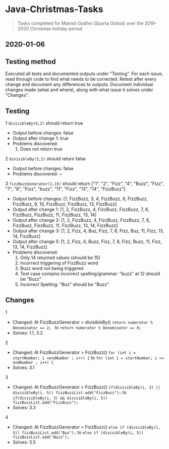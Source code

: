 # Java-Christmas-Tasks
> Tasks completed for Manish Gadhvi (Sparta Global) over the 2019-2020 Christmas holiday period

## 2020-01-06

## Testing method
Executed all tests and documented outputs under "Testing".
For each issue, read through code to find what needs to be corrected.
Retest after every change and document any differences to outputs.
Document individual changes made (what and where), along with what issue it solves under "Changes".

## Testing

1 `divisibleBy(4,2)` should return true
- Output before changes: false
- Output after change 1: true
- Problems discovered: 
  1. Does not return true

2 `divisibleBy(3,2)` should return false
- Output before changes: false
- Problems discovered: ~

3 `fizzBuzzGenerator(1,15)` should return ["1", "2", "Fizz", "4", "Buzz", "Fizz", "7", "8", "Fizz", "buzz", "11", "Fizz", "13", "14", "FizzBuzz"]
- Output before changes: [1, FizzBuzz, 3, 4, FizzBuzz, 6, FizzBuzz, FizzBuzz, 9, 10, FizzBuzz, FizzBuzz, 13, FizzBuzz]
- Output after change 1: [1, 2, FizzBuzz, 4, FizzBuzz, FizzBuzz, 7, 8, FizzBuzz, FizzBuzz, 11, FizzBuzz, 13, 14]
- Output after change 2: [1, 2, FizzBuzz, 4, FizzBuzz, FizzBuzz, 7, 8, FizzBuzz, FizzBuzz, 11, FizzBuzz, 13, 14, FizzBuzz]
- Output after change 3: [1, 2, Fizz, 4, Buz, Fizz, 7, 8, Fizz, Buz, 11, Fizz, 13, 14, FizzBuzz]
- Output after change 5: [1, 2, Fizz, 4, Buzz, Fizz, 7, 8, Fizz, Buzz, 11, Fizz, 13, 14, FizzBuzz]
- Problems discovered:
  1. Only 14 returned values (should be 15)
  2. Incorrect triggering of FizzBuzz word
  3. Buzz word not being triggered
  4. Test case contains incorrect spelling/grammar: "buzz" at 12 should be "Buzz" 
  5. Incorrect Spelling: "Buz" should be "Buzz"

## Changes
1
- Changed: At FizzBuzzGenerator > divisibleBy()
  `return numerator % Denominator == 2; ` to `return numerator % Denominator == 0;`
- Solves: 1.1, 3.2

2
- Changed: At FizzBuzzGenerator > FizzBuzz()
  `for (int i = startNumber; i <endNumber ; i++) {` to `for (int i = startNumber; i <= endNumber ; i++) {`
- Solves: 3.1

3
- Changed: At FizzBuzzGenerator > FizzBuzz()
  `if(divisibleBy(i, 3) || divisibleBy(i, 5)) fizzBuzzList.add("FizzBuzz");` to `if(divisibleBy(i, 3) && divisibleBy(i, 5)) fizzBuzzList.add("FizzBuzz");`
- Solves: 3.3

4
- Changed: At FizzBuzzGenerator > FizzBuzz()
  `else if (divisibleBy(i, 5)) fizzBuzzList.add("Buz");` to `else if (divisibleBy(i, 5)) fizzBuzzList.add("Buzz");`
- Solves: 3.5

